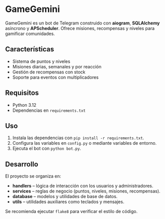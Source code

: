 # GameGemini

GameGemini es un bot de Telegram construido con **aiogram**, **SQLAlchemy** asíncrono y **APScheduler**. Ofrece misiones, recompensas y niveles para gamificar comunidades.

## Características
- Sistema de puntos y niveles
- Misiones diarias, semanales y por reacción
- Gestión de recompensas con stock
- Soporte para eventos con multiplicadores

## Requisitos
- Python 3.12
- Dependencias en `requirements.txt`

## Uso
1. Instala las dependencias con `pip install -r requirements.txt`.
2. Configura las variables en `config.py` o mediante variables de entorno.
3. Ejecuta el bot con `python bot.py`.

## Desarrollo
El proyecto se organiza en:
- **handlers** – lógica de interacción con los usuarios y administradores.
- **services** – reglas de negocio (puntos, niveles, misiones, recompensas).
- **database** – modelos y utilidades de base de datos.
- **utils** – utilidades auxiliares como teclados y mensajes.

Se recomienda ejecutar `flake8` para verificar el estilo de código.
